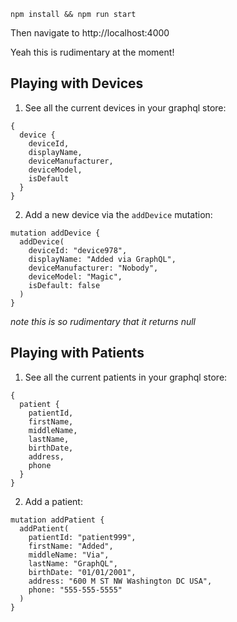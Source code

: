 `npm install && npm run start`

Then navigate to http://localhost:4000

Yeah this is rudimentary at the moment!

## Playing with Devices

1. See all the current devices in your graphql store:

```
{
  device {
    deviceId,
    displayName,
    deviceManufacturer,
    deviceModel,
    isDefault
  }
}
```

2. Add a new device via the `addDevice` mutation:

```
mutation addDevice {
  addDevice(
    deviceId: "device978",
    displayName: "Added via GraphQL",
    deviceManufacturer: "Nobody",
    deviceModel: "Magic",
    isDefault: false
  )
}
```

_note this is so rudimentary that it returns null_

## Playing with Patients

1. See all the current patients in your graphql store:

```
{
  patient {
    patientId,
    firstName,
    middleName,
    lastName,
    birthDate,
    address,
    phone
  }
}
```

2. Add a patient:

```
mutation addPatient {
  addPatient(
    patientId: "patient999",
    firstName: "Added",
    middleName: "Via",
    lastName: "GraphQL",
    birthDate: "01/01/2001",
    address: "600 M ST NW Washington DC USA",
    phone: "555-555-5555"
  )
}
```
